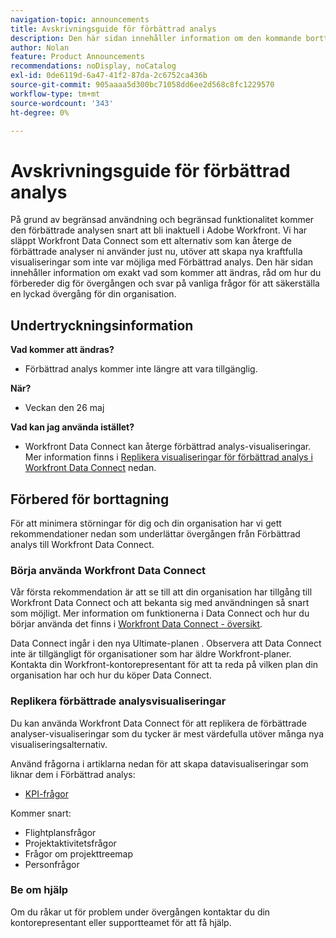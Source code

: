 ```yaml
---
navigation-topic: announcements
title: Avskrivningsguide för förbättrad analys
description: Den här sidan innehåller information om den kommande borttagningen av Enhanced Analytics.
author: Nolan
feature: Product Announcements
recommendations: noDisplay, noCatalog
exl-id: 0de6119d-6a47-41f2-87da-2c6752ca436b
source-git-commit: 905aaaa5d300bc71058dd6ee2d568c8fc1229570
workflow-type: tm+mt
source-wordcount: '343'
ht-degree: 0%

---
```


# Avskrivningsguide för förbättrad analys

På grund av begränsad användning och begränsad funktionalitet kommer den förbättrade analysen snart att bli inaktuell i Adobe Workfront. Vi har släppt Workfront Data Connect som ett alternativ som kan återge de förbättrade analyser ni använder just nu, utöver att skapa nya kraftfulla visualiseringar som inte var möjliga med Förbättrad analys. Den här sidan innehåller information om exakt vad som kommer att ändras, råd om hur du förbereder dig för övergången och svar på vanliga frågor för att säkerställa en lyckad övergång för din organisation.

## Undertryckningsinformation

**Vad kommer att ändras?**

* Förbättrad analys kommer inte längre att vara tillgänglig.

**När?**

* Veckan den 26 maj

**Vad kan jag använda istället?**

* Workfront Data Connect kan återge förbättrad analys-visualiseringar. Mer information finns i [Replikera visualiseringar för förbättrad analys i Workfront Data Connect](#replicate-enhanced-analytics-visualizations-in-workfront-data-connect) nedan.

## Förbered för borttagning

För att minimera störningar för dig och din organisation har vi gett rekommendationer nedan som underlättar övergången från Förbättrad analys till Workfront Data Connect.

### Börja använda Workfront Data Connect

Vår första rekommendation är att se till att din organisation har tillgång till Workfront Data Connect och att bekanta sig med användningen så snart som möjligt. Mer information om funktionerna i Data Connect och hur du börjar använda det finns i [Workfront Data Connect - översikt](/help/quicksilver/reports-and-dashboards/data-lake/data-lake-overview.md).

Data Connect ingår i den nya Ultimate-planen <!--, and can be purchased as an add-on to the new Select and Prime plans-->. Observera att Data Connect inte är tillgängligt för organisationer som har äldre Workfront-planer. Kontakta din Workfront-kontorepresentant för att ta reda på vilken plan din organisation har och hur du köper Data Connect.

### Replikera förbättrade analysvisualiseringar

Du kan använda Workfront Data Connect för att replikera de förbättrade analyser-visualiseringar som du tycker är mest värdefulla utöver många nya visualiseringsalternativ.

Använd frågorna i artiklarna nedan för att skapa datavisualiseringar som liknar dem i Förbättrad analys:


* [KPI-frågor](/help/quicksilver/reports-and-dashboards/data-lake/enhanced-analytics-queries/kpi-queries.md)

Kommer snart:

* Flightplansfrågor
* Projektaktivitetsfrågor
* Frågor om projekttreemap
* Personfrågor

<!--
* [Flight plan queries](/help/quicksilver/reports-and-dashboards/data-lake/enhanced-analytics-queries/flight-plan-queries.md)
* [Project activities queries](/help/quicksilver/reports-and-dashboards/data-lake/enhanced-analytics-queries/project-activity-queries.md)
* [Project treemap queries](/help/quicksilver/reports-and-dashboards/data-lake/enhanced-analytics-queries/project-tree-map-queries.md) 
* [People queries](/help/quicksilver/reports-and-dashboards/data-lake/enhanced-analytics-queries/people-queries.md)
-->

### Be om hjälp

Om du råkar ut för problem under övergången kontaktar du din kontorepresentant eller supportteamet för att få hjälp.

<!--
## FAQ

+++ Will I be able to continue using Enhanced Analytics after the deprecation?

No, it will be completely removed from the application.
+++

+++ What do I do if my organization is on a legacy Workfront plan but I want to use Data Connect?

Contact your account representative about moving to one of the new Workfront plans.
+++
-->
